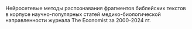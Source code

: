 Нейросетевые методы распознавания фрагментов библейских текстов в корпусе научно-популярных статей 
медико-биологической направленности журнала The Economist за 2000-2024 гг.
